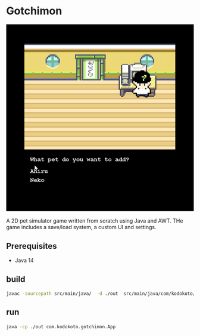 # Gotchimon

![Gameplay](./resources/recording.gif)

A 2D pet simulator game written from scratch using Java and AWT. THe game includes a save/load system, a custom UI and settings. 

## Prerequisites
- Java 14

## build
```sh
javac -sourcepath src/main/java/  -d ./out  src/main/java/com/kodokoto/gotchimon/App.java && cp -r src/main/resources/maps out && cp -r src/main/resources/sprites out/sprites && cp -r src/main/resources/saves out/saves
```

## run

```sh
java -cp ./out com.kodokoto.gotchimon.App
```